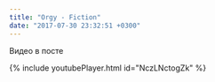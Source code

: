 ```yaml
---
title: "Orgy - Fiction"
date: "2017-07-30 23:32:51 +0300"
---
```


Видео в посте

{% include youtubePlayer.html id="NczLNctogZk" %}
